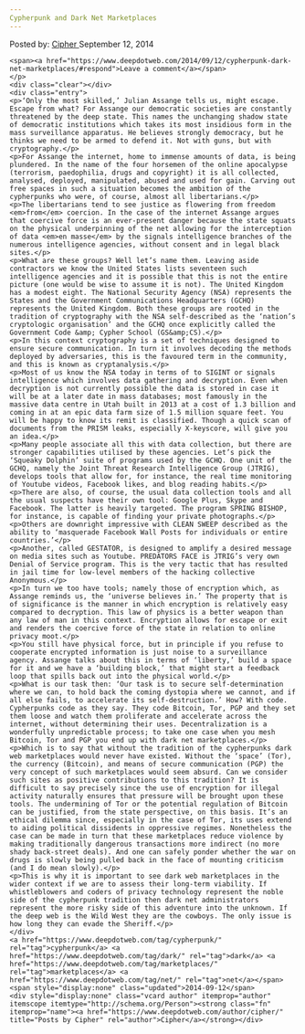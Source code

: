 ```yaml
---
Cypherpunk and Dark Net Marketplaces
---
```

<article class="post-listing post-6801 post type-post status-publish format-standard has-post-thumbnail hentry  tag-cypherpunk tag-dark tag-marketplaces tag-net">
    <div class="post-inner">
        <span>Posted by: <a href="https://www.deepdotweb.com/author/cipher/" title="">Cipher </a></span>
    <span>September 12, 2014</span>
    
    <span><a href="https://www.deepdotweb.com/2014/09/12/cypherpunk-dark-net-marketplaces/#respond">Leave a comment</a></span>
    </p>
    <div class="clear"></div>
    <div class="entry">
    <p>‘Only the most skilled,’ Julian Assange tells us, might escape. Escape from what? For Assange our democratic societies are constantly threatened by the deep state. This names the unchanging shadow state of democratic institutions which takes its most insidious form in the mass surveillance apparatus. He believes strongly democracy, but he thinks we need to be armed to defend it. Not with guns, but with cryptography.</p>
    <p>For Assange the internet, home to immense amounts of data, is being plundered. In the name of the four horsemen of the online apocalypse (terrorism, paedophilia, drugs and copyright) it is all collected, analysed, deployed, manipulated, abused and used for gain. Carving out free spaces in such a situation becomes the ambition of the cypherpunks who were, of course, almost all libertarians.</p>
    <p>The libertarians tend to see justice as flowering from freedom <em>from</em> coercion. In the case of the internet Assange argues that coercive force is an ever-present danger because the state squats on the physical underpinning of the net allowing for the interception of data <em>en masse</em> by the signals intelligence branches of the numerous intelligence agencies, without consent and in legal black sites.</p>
    <p>What are these groups? Well let’s name them. Leaving aside contractors we know the United States lists seventeen such intelligence agencies and it is possible that this is not the entire picture (one would be wise to assume it is not). The United Kingdom has a modest eight. The National Security Agency (NSA) represents the States and the Government Communications Headquarters (GCHQ) represents the United Kingdom. Both these groups are rooted in the tradition of cryptography with the NSA self-described as the ‘nation’s cryptologic organisation’ and the GCHQ once explicitly called the Government Code &amp; Cypher School (GS&amp;CS).</p>
    <p>In this context cryptography is a set of techniques designed to ensure secure communication. In turn it involves decoding the methods deployed by adversaries, this is the favoured term in the community, and this is known as cryptanalysis.</p>
    <p>Most of us know the NSA today in terms of to SIGINT or signals intelligence which involves data gathering and decryption. Even when decryption is not currently possible the data is stored in case it will be at a later date in mass databases; most famously in the massive data centre in Utah built in 2013 at a cost of 1.3 billion and coming in at an epic data farm size of 1.5 million square feet. You will be happy to know its remit is classified. Though a quick scan of documents from the PRISM leaks, especially X-keyscore, will give you an idea.</p>
    <p>Many people associate all this with data collection, but there are stronger capabilities utilised by these agencies. Let’s pick the ‘Squeaky Dolphin’ suite of programs used by the GCHQ. One unit of the GCHQ, namely the Joint Threat Research Intelligence Group (JTRIG), develops tools that allow for, for instance, the real time monitoring of Youtube videos, Facebook likes, and blog reading habits.</p>
    <p>There are also, of course, the usual data collection tools and all the usual suspects have their own tool: Google Plus, Skype and Facebook. The latter is heavily targeted. The program SPRING BISHOP, for instance, is capable of finding your private photographs.</p>
    <p>Others are downright impressive with CLEAN SWEEP described as the ability to ‘masquerade Facebook Wall Posts for individuals or entire countries.’</p>
    <p>Another, called GESTATOR, is designed to amplify a desired message on media sites such as Youtube. PREDATORS FACE is JTRIG’s very own Denial of Service program. This is the very tactic that has resulted in jail time for low-level members of the hacking collective Anonymous.</p>
    <p>In turn we too have tools; namely those of encryption which, as Assange reminds us, the ‘universe believes in.’ The property that is of significance is the manner in which encryption is relatively easy compared to decryption. This law of physics is a better weapon than any law of man in this context. Encryption allows for escape or exit and renders the coercive force of the state in relation to online privacy moot.</p>
    <p>You still have physical force, but in principle if you refuse to cooperate encrypted information is just noise to a surveillance agency. Assange talks about this in terms of ‘liberty,’ build a space for it and we have a ‘building block,’ that might start a feedback loop that spills back out into the physical world.</p>
    <p>What is our task then: ‘Our task is to secure self-determination where we can, to hold back the coming dystopia where we cannot, and if all else fails, to accelerate its self-destruction.’ How? With code. Cypherpunks code as they say. They code Bitcoin, Tor, PGP and they set them loose and watch them proliferate and accelerate across the internet, without determining their uses. Decentralization is a wonderfully unpredictable process; to take one case when you mesh Bitcoin, Tor and PGP you end up with dark net marketplaces.</p>
    <p>Which is to say that without the tradition of the cypherpunks dark web marketplaces would never have existed. Without the ‘space’ (Tor), the currency (Bitcoin), and means of secure communication (PGP) the very concept of such marketplaces would seem absurd. Can we consider such sites as positive contributions to this tradition? It is difficult to say precisely since the use of encryption for illegal activity naturally ensures that pressure will be brought upon these tools. The undermining of Tor or the potential regulation of Bitcoin can be justified, from the state perspective, on this basis. It’s an ethical dilemma since, especially in the case of Tor, its uses extend to aiding political dissidents in oppressive regimes. Nonetheless the case can be made in turn that these marketplaces reduce violence by making traditionally dangerous transactions more indirect (no more shady back-street deals). And one can safely ponder whether the war on drugs is slowly being pulled back in the face of mounting criticism (and I do mean slowly).</p>
    <p>This is why it is important to see dark web marketplaces in the wider context if we are to assess their long-term viability. If whistleblowers and coders of privacy technology represent the noble side of the cypherpunk tradition then dark net administrators represent the more risky side of this adventure into the unknown. If the deep web is the Wild West they are the cowboys. The only issue is how long they can evade the Sheriff.</p>
    </div>
    <a href="https://www.deepdotweb.com/tag/cypherpunk/" rel="tag">cypherpunk</a> <a href="https://www.deepdotweb.com/tag/dark/" rel="tag">dark</a> <a href="https://www.deepdotweb.com/tag/marketplaces/" rel="tag">marketplaces</a> <a href="https://www.deepdotweb.com/tag/net/" rel="tag">net</a></span> <span style="display:none" class="updated">2014-09-12</span>
    <div style="display:none" class="vcard author" itemprop="author" itemscope itemtype="http://schema.org/Person"><strong class="fn" itemprop="name"><a href="https://www.deepdotweb.com/author/cipher/" title="Posts by Cipher" rel="author">Cipher</a></strong></div>
    
